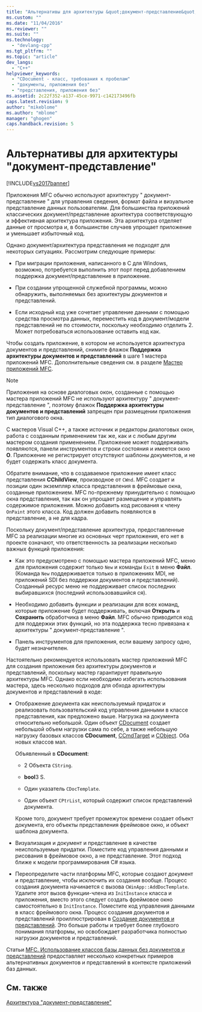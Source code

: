 ```yaml
---
title: "Альтернативы для архитектуры &quot;документ-представление&quot; | Microsoft Docs"
ms.custom: ""
ms.date: "11/04/2016"
ms.reviewer: ""
ms.suite: ""
ms.technology: 
  - "devlang-cpp"
ms.tgt_pltfrm: ""
ms.topic: "article"
dev_langs: 
  - "C++"
helpviewer_keywords: 
  - "CDocument - класс, требования к пробелам"
  - "документы, приложения без"
  - "представления, приложения без"
ms.assetid: 2c22f352-a137-45ce-9971-c142173496fb
caps.latest.revision: 9
author: "mikeblome"
ms.author: "mblome"
manager: "ghogen"
caps.handback.revision: 5
---
```

# Альтернативы для архитектуры &quot;документ-представление&quot;
[!INCLUDE[vs2017banner](../assembler/inline/includes/vs2017banner.md)]

Приложения MFC обычно используют архитектуру " документ\-представление " для управления сведения, формат файла и визуальное представление данных пользователям.  Для большинства приложений классических документ\/представление архитектура соответствующую и эффективная архитектура приложения.  Эта архитектура отделяет данные от просмотра и, в большинстве случаев упрощает приложение и уменьшает избыточный код.  
  
 Однако документ\/архитектура представления не подходят для некоторых ситуациях.  Рассмотрим следующие примеры:  
  
-   При миграции приложения, написанного в C для Windows, возможно, потребуется выполнить этот порт перед добавлением поддержка документ\/представление в приложение.  
  
-   При создании упрощенной служебной программы, можно обнаружить, выполняемых без архитектуры документов и представлений.  
  
-   Если исходный код уже сочетает управление данными с помощью средства просмотра данных, переместить код в документ\/модели представлений не по стоимости, поскольку необходимо отделить 2.  Может потребоваться использование оставить код как.  
  
 Чтобы создать приложение, в котором не используется архитектура документов и представлений, снимите флажок **Поддержка архитектуры документов и представлений** в шаге 1 мастера приложений MFC.  Дополнительные сведения см. в разделе [Мастер приложений MFC](../Topic/MFC%20Application%20Wizard.md).  
  
> [!NOTE]
>  Приложения на основе диалоговых окон, созданные с помощью мастера приложений MFC не используют архитектуру " документ\-представление ", поэтому флажок **Поддержка архитектуры документов и представлений** запрещен при размещении приложения тип диалогового окна.  
  
 C мастеров Visual C\+\+, а также источник и редакторы диалоговых окон, работа с созданным применением так же, как и с любым другим мастером создания применением.  Приложение может поддерживать появляются, панели инструментов и строки состояния и имеется окно **О**.  Приложение не регистрирует отсутствуют шаблоны документов, и не будет содержать класс документа.  
  
 Обратите внимание, что в создаваемое приложение имеет класс представления **CChildView**, производное от `CWnd`.  MFC создает и позиции один экземпляр класса представления в фреймовые окна, созданные приложением.  MFC по\-прежнему принудительно с помощью окна представления, так как он упрощает размещение и управлять содержимое приложения.  Можно добавить код рисования к члену `OnPaint` этого класса.  Код должен добавить появляются в представление, а не для кадра.  
  
 Поскольку документ\/представление архитектура, предоставленные MFC за реализации многие из основных черт приложения, его нет в проекте означают, что ответственность за реализации несколько важных функций приложения:  
  
-   Как это предусмотрено с помощью мастера приложений MFC, меню для приложения содержит только `New` и команды `Exit` в меню **Файл**. \(Команда `New` поддерживается только в приложениях MDI, не приложений SDI без поддержки документов и представлений\). Созданный ресурс меню не поддерживает список последних выбиравшихся \(последний использовавшийся ся\).  
  
-   Необходимо добавить функции и реализации для всех команд, которые приложение будет поддерживать, включая **Открыть** и **Сохранить** обработчика в меню **Файл**.  MFC обычно приводится код для поддержки этих функций, но эта поддержка тесно привязана к архитектуры " документ\-представление ".  
  
-   Панель инструментов для приложения, если вашему запросу одно, будет незначителен.  
  
 Настоятельно рекомендуется использовать мастер приложений MFC для создания приложения без архитектуры документов и представлений, поскольку мастер гарантирует правильную архитектуры MFC.  Однако если необходимо избегать использования мастера, здесь несколько подходов для обхода архитектуры документов и представлений в коде:  
  
-   Отображение документа как неиспользуемый придаток и реализовать пользовательский код управления данными в классе представления, как предложено выше.  Нагрузка на документа относительно небольшой.  Один объект [CDocument](../Topic/CDocument%20Class.md) создает небольшой объем нагрузки сама по себе, а также небольшую нагрузку базовых классов **CDocument**, [CCmdTarget](../Topic/CCmdTarget%20Class.md) и [CObject](../Topic/CObject%20Class.md).  Оба новых классов мал.  
  
     Объявленный в **CDocument**:  
  
    -   2 Объекта `CString`.  
  
    -   **bool**3 S.  
  
    -   Один указатель `CDocTemplate`.  
  
    -   Один объект `CPtrList`, который содержит список представлений документа.  
  
     Кроме того, документ требует промежуток времени создает объект документа, его объекты представления фреймовое окно, и объект шаблона документа.  
  
-   Визуализация и документ и представление в качестве неиспользуемые придатки.  Поместите код управления данными и рисования в фреймовое окно, а не представление.  Этот подход ближе к модели программирования C\# языка.  
  
-   Переопределите части платформы MFC, которые создают документ и представление, чтобы исключить их создания вообще.  Процесс создания документа начинается с вызова `CWinApp::AddDocTemplate`.  Удалите этот вызов функции\-члена из `InitInstance` класса и приложения, вместо этого следует создать фреймовое окно самостоятельно в `InitInstance`.  Поместите код управления данными в класс фреймового окна.  Процесс создания документов и представлений проиллюстрирован в [Создание документов и представлений](../mfc/document-view-creation.md).  Это больше работы и требует более глубокого понимания платформы, но освобождает разработчика полностью нагрузки документов и представлений.  
  
 Статьи [MFC. Использование классов базы данных без документов и представлений](../data/mfc-using-database-classes-without-documents-and-views.md) предоставляет несколько конкретных примеров альтернативных документов и представлений в контексте приложений баз данных.  
  
## См. также  
 [Архитектура "документ\-представление"](../Topic/Document-View%20Architecture.md)